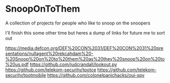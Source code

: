 # SnoopOnToThem
A collection of projects for people who like to snoop on the snoopers


I'll finish this some other time but heres a dump of links for future me to sort out

https://media.defcon.org/DEF%20CON%2031/DEF%20CON%2031%20presentations/nullagent%20rekcahdam%20-%20Snoop%20on%20to%20them%20as%20they%20snoop%20on%20to%20us.pdf
https://github.com/judcrandall/lookout.py
https://github.com/telekom-security/tpotce
https://github.com/telekom-security/tpotmobile
https://github.com/colonelpanichacks/oui-spy
